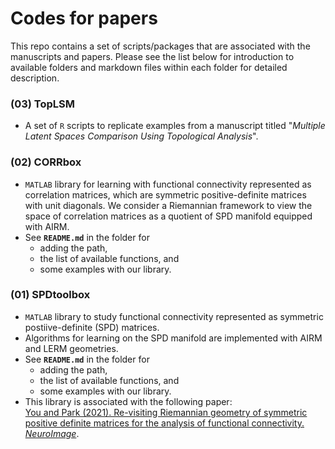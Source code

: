 # Codes for papers

This repo contains a set of scripts/packages that are associated with the 
manuscripts and papers. Please see the list below for introduction to 
available folders and markdown files within each folder for detailed description.

### (03) TopLSM

-   A set of `R` scripts to replicate examples from a manuscript titled "*Multiple Latent Spaces Comparison Using Topological Analysis*".

### (02) CORRbox

-   `MATLAB` library for learning with functional connectivity represented as correlation matrices, which are symmetric positive-definite matrices with unit diagonals. We consider a Riemannian framework to view the space of correlation matrices as a quotient of SPD manifold equipped with AIRM.
-   See **`README.md`** in the folder for
    -   adding the path,
    -   the list of available functions, and
    -   some examples with our library.

### (01) SPDtoolbox

-   `MATLAB` library to study functional connectivity represented as symmetric postiive-definite (SPD) matrices.
-   Algorithms for learning on the SPD manifold are implemented with AIRM and LERM geometries.
-   See **`README.md`** in the folder for
    -   adding the path,
    -   the list of available functions, and
    -   some examples with our library.
-   This library is associated with the following paper:\
    [You and Park (2021). Re-visiting Riemannian geometry of symmetric positive definite matrices for the analysis of functional connectivity. *NeuroImage*](https://doi.org/10.1016/j.neuroimage.2020.117464).
